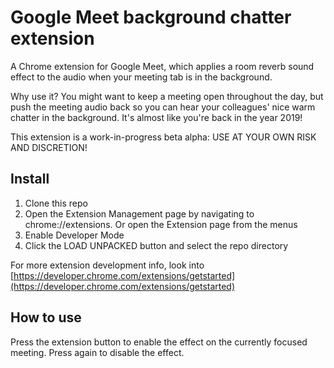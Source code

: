 # Google Meet background chatter extension
A Chrome extension for Google Meet, which applies a room reverb sound effect to the audio when your meeting tab is in the background.

Why use it? You might want to keep a meeting open throughout the day, but push the meeting audio back so you can hear your colleagues' nice warm chatter in the background. It's almost like you're back in the year 2019!

This extension is a work-in-progress beta alpha: USE AT YOUR OWN RISK AND DISCRETION!

## Install
1. Clone this repo
2. Open the Extension Management page by navigating to chrome://extensions. Or open the Extension page from the menus
3. Enable Developer Mode
4. Click the LOAD UNPACKED button and select the repo directory

For more extension development info, look into [https://developer.chrome.com/extensions/getstarted](https://developer.chrome.com/extensions/getstarted)

## How to use
Press the extension button to enable the effect on the currently focused meeting. Press again to disable the effect.
